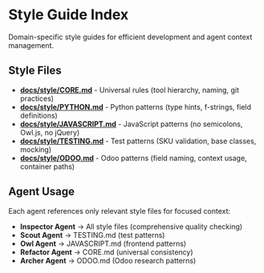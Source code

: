 # Style Guide Index

Domain-specific style guides for efficient development and agent context management.

## Style Files

- **[docs/style/CORE.md](style/CORE.md)** - Universal rules (tool hierarchy, naming, git practices)
- **[docs/style/PYTHON.md](style/PYTHON.md)** - Python patterns (type hints, f-strings, field definitions)
- **[docs/style/JAVASCRIPT.md](style/JAVASCRIPT.md)** - JavaScript patterns (no semicolons, Owl.js, no jQuery)
- **[docs/style/TESTING.md](style/TESTING.md)** - Test patterns (SKU validation, base classes, mocking)
- **[docs/style/ODOO.md](style/ODOO.md)** - Odoo patterns (field naming, context usage, container paths)

## Agent Usage

Each agent references only relevant style files for focused context:

- **Inspector Agent** → All style files (comprehensive quality checking)
- **Scout Agent** → TESTING.md (test patterns)
- **Owl Agent** → JAVASCRIPT.md (frontend patterns)
- **Refactor Agent** → CORE.md (universal consistency)
- **Archer Agent** → ODOO.md (Odoo research patterns)